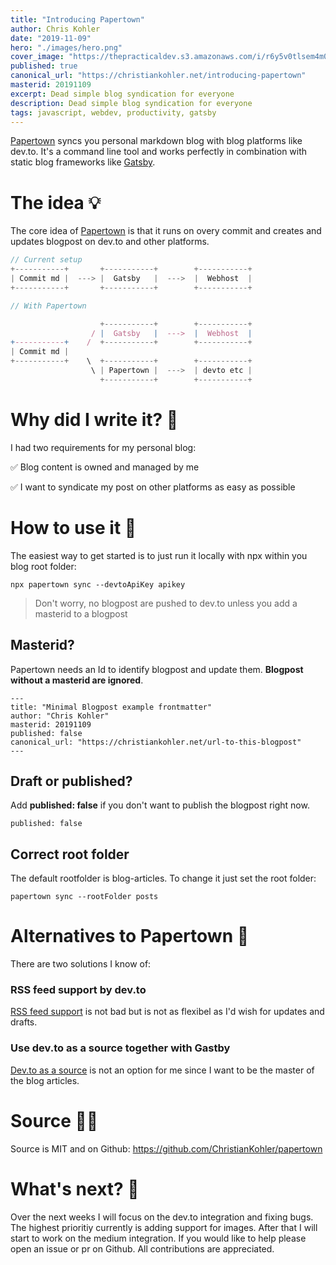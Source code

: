 ```yaml
---
title: "Introducing Papertown"
author: Chris Kohler
date: "2019-11-09"
hero: "./images/hero.png"
cover_image: "https://thepracticaldev.s3.amazonaws.com/i/r6y5v0tlsem4m01ydg1z.png"
published: true
canonical_url: "https://christiankohler.net/introducing-papertown"
masterid: 20191109
excerpt: Dead simple blog syndication for everyone
description: Dead simple blog syndication for everyone
tags: javascript, webdev, productivity, gatsby
---
```


[Papertown](https://github.com/ChristianKohler/papertown) syncs you personal markdown blog with blog platforms like dev.to. It's a command line tool and works perfectly in combination with static blog frameworks like [Gatsby](https://www.gatsbyjs.org/).

# The idea 💡

The core idea of [Papertown](https://github.com/ChristianKohler/papertown) is that it runs on overy commit and creates and updates blogpost on dev.to and other platforms.

```javascript
// Current setup
+-----------+       +-----------+        +-----------+
| Commit md |  ---> |  Gatsby   |  --->  |  Webhost  |
+-----------+       +-----------+        +-----------+
```

```javascript
// With Papertown

                    +-----------+        +-----------+
                  / |  Gatsby   |  --->  |  Webhost  |
+-----------+    /  +-----------+        +-----------+
| Commit md |
+-----------+    \  +-----------+        +-----------+
                  \ | Papertown |  --->  | devto etc |
                    +-----------+        +-----------+

```

# Why did I write it? 📝

I had two requirements for my personal blog:

✅ Blog content is owned and managed by me

✅ I want to syndicate my post on other platforms as easy as possible

# How to use it 🚀

The easiest way to get started is to just run it locally with npx within you blog root folder:

```
npx papertown sync --devtoApiKey apikey
```

> Don't worry, no blogpost are pushed to dev.to unless you add a masterid to a blogpost

## Masterid?

Papertown needs an Id to identify blogpost and update them. **Blogpost without a masterid are ignored**.

```
---
title: "Minimal Blogpost example frontmatter"
author: "Chris Kohler"
masterid: 20191109
published: false
canonical_url: "https://christiankohler.net/url-to-this-blogpost"
---
```

## Draft or published?

Add **published: false** if you don't want to publish the blogpost right now.

```
published: false
```

## Correct root folder

The default rootfolder is blog-articles. To change it just set the root folder:

```
papertown sync --rootFolder posts
```

# Alternatives to Papertown 🔭

There are two solutions I know of:

### RSS feed support by dev.to

[RSS feed support](https://dev.to/settings/publishing-from-rss) is not bad but is not as flexibel as I'd wish for updates and drafts.

### Use dev.to as a source together with Gastby

[Dev.to as a source](https://dev.to/devteam/you-can-now-generate-self-hostable-static-blogs-right-from-your-dev-content-via-stackbit-7a5) is not an option for me since I want to be the master of the blog articles.

# Source 👨‍💻

Source is MIT and on Github: https://github.com/ChristianKohler/papertown

# What's next? 👀

Over the next weeks I will focus on the dev.to integration and fixing bugs. The highest prioritiy currently is adding support for images. After that I will start to work on the medium integration. If you would like to help please open an issue or pr on Github. All contributions are appreciated.
